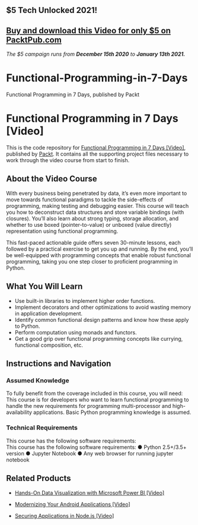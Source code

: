 ## $5 Tech Unlocked 2021!
[Buy and download this Video for only $5 on PacktPub.com](https://www.packtpub.com/product/functional-programming-in-7-days-video/9781788990295)
-----
*The $5 campaign         runs from __December 15th 2020__ to __January 13th 2021.__*

# Functional-Programming-in-7-Days
Functional Programming in 7 Days, published by Packt
# Functional Programming in 7 Days [Video]
This is the code repository for [Functional Programming in 7 Days [Video]](https://www.packtpub.com/application-development/functional-programming-7-days-video?utm_source=github&utm_medium=repository&utm_campaign=9781788990295), published by [Packt](https://www.packtpub.com/?utm_source=github). It contains all the supporting project files necessary to work through the video course from start to finish.
## About the Video Course
With every business being penetrated by data, it’s even more important to move towards functional paradigms to tackle the side-effects of programming, making testing and debugging easier. This course will teach you how to deconstruct data structures and store variable bindings (with closures). You’ll also learn about strong typing, storage allocation, and whether to use boxed (pointer-to-value) or unboxed (value directly) representation using functional programming. 

This fast-paced actionable guide offers seven 30-minute lessons, each followed by a practical exercise to get you up and running. By the end, you’ll be well-equipped with programming concepts that enable robust functional programming, taking you one step closer to proficient programming in Python.

<H2>What You Will Learn</H2>
<DIV class=book-info-will-learn-text>
<UL>
<LI>Use built-in libraries to implement higher order functions. 
<LI>Implement decorators and other optimizations to avoid wasting memory in application development.
<LI>Identify common functional design patterns and know how these apply to Python.
<LI>Perform computation using monads and functors. 
<LI>Get a good grip over functional programming concepts like currying, functional composition, etc. 
</LI></UL></DIV>

## Instructions and Navigation
### Assumed Knowledge
To fully benefit from the coverage included in this course, you will need:<br/>
This course is for developers who want to learn functional programming to handle the new requirements for programming multi-processor and high-availability applications. Basic Python programming knowledge is assumed.
### Technical Requirements
This course has the following software requirements:<br/>
This course has the following software requirements:
●	Python 2.5+/3.5+ version
●	Jupyter Notebook
●	Any web browser for running jupyter notebook


## Related Products
* [Hands-On Data Visualization with Microsoft Power BI [Video]](https://www.packtpub.com/big-data-and-business-intelligence/hands-data-visualization-microsoft-power-bi-video?utm_source=github&utm_medium=repository&utm_campaign=9781789805185)

* [Modernizing Your Android Applications [Video]](https://www.packtpub.com/application-development/modernizing-your-android-applications-video?utm_source=github&utm_medium=repository&utm_campaign=9781789950502)

* [Securing Applications in Node.js [Video]](https://www.packtpub.com/web-development/securing-applications-nodejs-video?utm_source=github&utm_medium=repository&utm_campaign=9781789136791)

